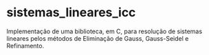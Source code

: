 # sistemas_lineares_icc
Implementação de uma biblioteca, em C, para resolução de sistemas lineares pelos métodos de Eliminação de Gauss, Gauss-Seidel e Refinamento.
